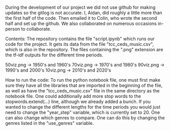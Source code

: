 During the development of our project we did not use github for making updates so the
gitlog is not accurate. I, Aidan, did roughly a little more than the first half of the code.
Then emailed it to Colin, who wrote the second half and set up the github. We also collaborated 
on numerous occasions in-person to collaborate.

Contents:
The repository contains the file "script.ipynb" which runs our code for the project.
It gets its data from the file "tcc_ceds_music.csv", which is also in the repository. 
The files containing the ".png" extension are the tf-idf outputs for the different time 
periods.

50viz.png -> 1950's and 1960's
70viz.png -> 1970's and 1980's
90viz.png -> 1990's and 2000's
10viz.png -> 2010's and 2020's

How to run the code:
To run the python notebook file, one must first make sure they have all the libraries that
are imported in the beginning of the file, as well as have the "tcc_ceds_music.csv" file in the 
same directory as the notebook file. One could additionally add more stop words to the stopwords.extend(...)
line, although we already added a bunch. If you wanted to change the different lengths for the time 
periods you would just need to change the "year_step" variable, which is currently set to 20. One can 
also change which genres to compare. One can do this by changing the genres listed in the "use_genres"
variable. 
